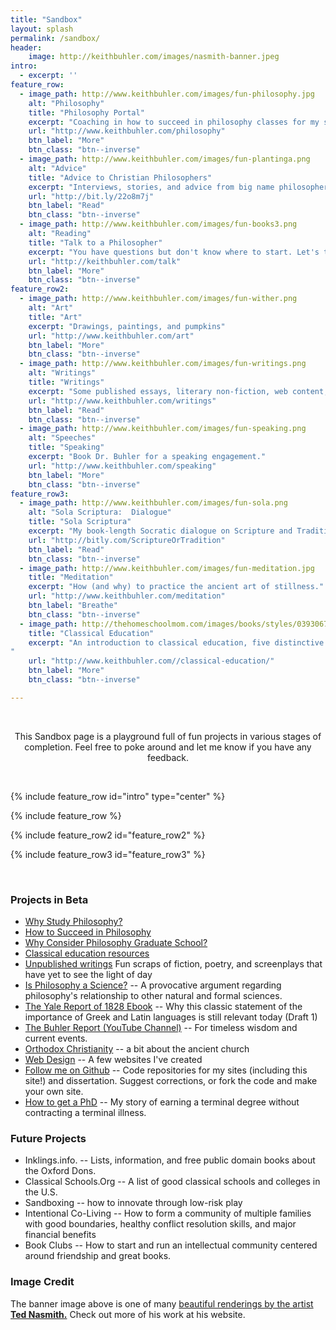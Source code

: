 ```yaml
---
title: "Sandbox"
layout: splash
permalink: /sandbox/
header:
    image: http://keithbuhler.com/images/nasmith-banner.jpeg
intro: 
  - excerpt: ''
feature_row:
  - image_path: http://www.keithbuhler.com/images/fun-philosophy.jpg
    alt: "Philosophy"
    title: "Philosophy Portal"
    excerpt: "Coaching in how to succeed in philosophy classes for my students and others who might be interested."
    url: "http://www.keithbuhler.com/philosophy"
    btn_label: "More"
    btn_class: "btn--inverse"
  - image_path: http://www.keithbuhler.com/images/fun-plantinga.png
    alt: "Advice"
    title: "Advice to Christian Philosophers"
    excerpt: "Interviews, stories, and advice from big name philosophers."
    url: "http://bit.ly/22o8m7j"
    btn_label: "Read"
    btn_class: "btn--inverse"
  - image_path: http://www.keithbuhler.com/images/fun-books3.png
    alt: "Reading"
    title: "Talk to a Philosopher"
    excerpt: "You have questions but don't know where to start. Let's talk!"
    url: "http://keithbuhler.com/talk"
    btn_label: "More"
    btn_class: "btn--inverse"
feature_row2:
  - image_path: http://www.keithbuhler.com/images/fun-wither.png
    alt: "Art"
    title: "Art"
    excerpt: "Drawings, paintings, and pumpkins"
    url: "http://www.keithbuhler.com/art"
    btn_label: "More"
    btn_class: "btn--inverse"
  - image_path: http://www.keithbuhler.com/images/fun-writings.png
    alt: "Writings"
    title: "Writings"
    excerpt: "Some published essays, literary non-fiction, web content, and more"
    url: "http://www.keithbuhler.com/writings"
    btn_label: "Read"
    btn_class: "btn--inverse"
  - image_path: http://www.keithbuhler.com/images/fun-speaking.png
    alt: "Speeches"
    title: "Speaking"
    excerpt: "Book Dr. Buhler for a speaking engagement."
    url: "http://www.keithbuhler.com/speaking"
    btn_label: "More"
    btn_class: "btn--inverse"
feature_row3:
  - image_path: http://www.keithbuhler.com/images/fun-sola.png
    alt: "Sola Scriptura:  Dialogue"
    title: "Sola Scriptura"
    excerpt: "My book-length Socratic dialogue on Scripture and Tradition for Catholics, Protestants, and the utterly confused."
    url: "http://bitly.com/ScriptureOrTradition"
    btn_label: "Read"
    btn_class: "btn--inverse"
  - image_path: http://www.keithbuhler.com/images/fun-meditation.jpg
    title: "Meditation"
    excerpt: "How (and why) to practice the ancient art of stillness."
    url: "http://www.keithbuhler.com/meditation"
    btn_label: "Breathe"
    btn_class: "btn--inverse"
  - image_path: http://thehomeschoolmom.com/images/books/styles/0393067084.jpg
    title: "Classical Education"
    excerpt: "An introduction to classical education, five distinctive features, resources, news, and more. 
"
    url: "http://www.keithbuhler.com//classical-education/"
    btn_label: "More"
    btn_class: "btn--inverse"

---
```


<br>

<center>

This Sandbox page is a playground full of fun projects in various stages of completion. Feel free to poke around and let me know if you have any feedback. 

</center>

<br>

{% include feature_row id="intro" type="center" %}

{% include feature_row %}

{% include feature_row2 id="feature_row2" %}

{% include feature_row3 id="feature_row3" %}

<br>



### Projects in Beta

- [Why Study Philosophy?](http://www.keithbuhler.com/philosophymajor/)
- [How to Succeed in Philosophy](http://www.keithbuhler.com/philosophy-class)
- [Why Consider Philosophy Graduate School?](http://www.keithbuhler.com/philosophy-7-profession)
- [Classical education resources](http://www.keithbuhler.com/classical-resources/)
- [Unpublished writings](/unpublished-writings) Fun scraps of fiction, poetry, and screenplays that have yet to see the light of day
- [Is Philosophy a Science?](http://www.philosophyisscience.com/) -- A provocative argument regarding philosophy's relationship to other natural and formal sciences. 
- [The Yale Report of 1828 Ebook](http://www.keithbuhler.com/yalereport) -- Why this classic statement of the importance of Greek and Latin languages is still relevant today (Draft 1)
- [The Buhler Report (YouTube Channel)](https://www.youtube.com/channel/UC9HkYtB0VI6kwDmnmNgLr3A) -- For timeless wisdom and current events. 
- [Orthodox Christianity](http://www.keithbuhler.com/buhlerreport/orthodoxy) -- a bit about the ancient church 
- [Web Design](/sites) -- A few websites I've created
- [Follow me on Github](http://bit.ly/keithbuhlergithub) -- Code repositories for my sites (including this site!) and dissertation. Suggest corrections, or fork the code and make your own site. 
- <a href="/phd-how-to/">How to get a PhD</a> -- My story of earning a terminal degree without contracting a terminal illness. 


### Future Projects

- Inklings.info. -- Lists, information, and free public domain books about the Oxford Dons. 
- Classical Schools.Org -- A list of good classical schools and colleges in the U.S. 
- Sandboxing -- how to innovate through low-risk play
- Intentional Co-Living -- How to form a community of multiple families with good boundaries, healthy conflict resolution skills, and major financial benefits
- Book Clubs -- How to start and run an intellectual community centered around friendship and great books. 



### Image Credit 

The banner image above is one of many [beautiful renderings by the artist **Ted Nasmith.**](http://www.tednasmith.com/) Check out more of his work at his website.